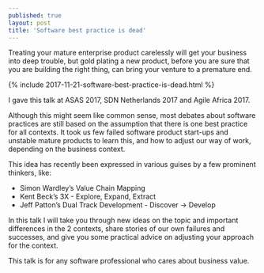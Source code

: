 ```yaml
---
published: true
layout: post
title: 'Software best practice is dead'
---
```

Treating your mature enterprise product carelessly will get your business into deep trouble, but gold plating a new product, before you are sure that you are building the right thing, can bring your venture to a premature end.

{% include 2017-11-21-software-best-practice-is-dead.html %}

I gave this talk at ASAS 2017, SDN Netherlands 2017 and Agile Africa 2017.

Although this might seem like common sense, most debates about software practices are still based on the assumption that there is one best practice for all contexts. It took us few failed software product start-ups and unstable mature products to learn this, and how to adjust our way of work, depending on the business context.

This idea has recently been expressed in various guises by a few prominent thinkers, like:
- Simon Wardley’s Value Chain Mapping
- Kent Beck’s 3X - Explore, Expand, Extract
- Jeff Patton’s Dual Track Development - Discover -> Develop

In this talk I will take you through new ideas on the topic and important differences in the 2 contexts, share stories of our own failures and successes, and give you some practical advice on adjusting your approach for the context.

This talk is for any software professional who cares about business value.

